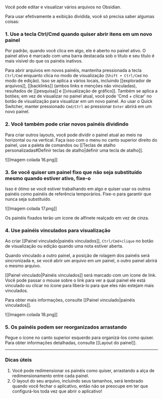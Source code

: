 Você pode editar e visualizar vários arquivos no Obsidian.

Para usar efetivamente a exibição dividida, você só precisa saber algumas coisas:

### 1. Use a tecla Ctrl/Cmd quando quiser abrir itens em um novo painel

Por padrão, quando você clica em algo, ele é aberto no painel ativo. O painel ativo é marcado com uma barra destacada sob o título e seu título é mais visível do que os painéis inativos.

Para abrir arquivos em novos painéis, mantenha pressionada a tecla `Ctrl/Cmd` enquanto clica no modo de visualização (`Shift + Ctrl/Cmd` no modo de edição). Isso se aplica a vários locais, incluindo [[explorador de arquivos]], [[backlinks]] (ambos links e menções não vinculadas), resultados de [[pesquisa]] e [[visualização de gráfico]]. Também se aplica a botões; em vez de visualizar no painel atual, você pode 'Cmd + clicar' no botão de visualização para visualizar em um novo painel. Ao usar o Quick Switcher, manter pressionado `Cmd/Ctrl` ao pressionar `Enter` abrirá em um novo painel.

### 2. Você também pode criar novos painéis dividindo

Para criar outros layouts, você pode dividir o painel atual ao meio na horizontal ou na vertical. Faça isso com o menu no canto superior direito do painel, use a paleta de comandos ou [[Teclas de atalho personalizadas#Definir teclas de atalho|definir uma tecla de atalho]].

![[Imagem colada 16.png]]

### 3. Se você quiser um painel fixo que não seja substituído mesmo quando estiver ativo, fixe-o

Isso é ótimo se você estiver trabalhando em algo e quiser usar os outros painéis como painéis de referência temporários. Fixe-o para garantir que nunca seja substituído.

![[Imagem colada 17.png]]

Os painéis fixados terão um ícone de alfinete realçado em vez de cinza.

### 4. Use painéis vinculados para visualização

Ao criar [[Painel vinculado|painéis vinculados]], `Ctrl/Cmd+clique` no botão de visualização ou edição quando uma nota estiver aberta.

Quando vinculado a outro painel, a posição de rolagem dos painéis será sincronizada e, se você abrir um arquivo em um painel, o outro painel abrirá o mesmo arquivo.

[[Painel vinculado|Painéis vinculados]] será marcado com um ícone de link. Você pode passar o mouse sobre o link para ver a qual painel ele está vinculado ou clicar no ícone para liberá-lo para que eles não estejam mais vinculados.

Para obter mais informações, consulte [[Painel vinculado|painéis vinculados]].

![[Imagem colada 18.png]]

### 5. Os painéis podem ser reorganizados arrastando

Pegue o ícone no canto superior esquerdo para organizá-los como quiser. Para obter informações detalhadas, consulte [[Layout do painel]].

---

### Dicas úteis

1. Você pode redimensionar os painéis como quiser, arrastando a alça de redimensionamento entre cada painel.
2. O layout do seu arquivo, incluindo seus tamanhos, será lembrado quando você fechar o aplicativo, então não se preocupe em ter que configurá-los toda vez que abrir o aplicativo!